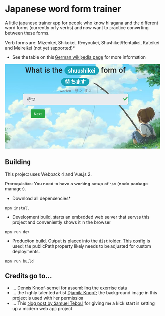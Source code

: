 # Japanese word form trainer

A little japanese trainer app for people who know hiragana and the different word forms (currently only verbs) and now want to practice converting between these forms.

Verb forms are: Mizenkei, Shikokei, Renyoukei, Shushikei/Rentaikei, Kateikei and Meireikei (not yet supported)&ast;

* See the table on this [German wikipedia page](https://de.wikipedia.org/wiki/Japanische_Grammatik#Flexion_und_Konjugation) for more information


![Screenshot](screenshot.png)


## Building
This project uses Webpack 4 and Vue.js 2.

Prerequisites: You need to have a working setup of `npm` (node package manager).

* Download all dependencies*

```
npm install
```

* Development build, starts an embedded web server that serves this project and conveniently shows it in the browser

```
npm run dev
```

* Production build. Output is placed into the `dist` folder. [This config](config/webpack.config.prod.js) is used; the publicPath property likely needs to be adjusted for custom deployments.

```
npm run build
```

## Credits go to...

* ... Dennis Knopf-sensei for assembling the exercise data
* ... the highly talented artist [Djamila Knopf](http://www.djamilaknopf.com/); the background image in this project is used with her permission
* ... This [blog post by Samuel Teboul](https://medium.com/js-dojo/how-to-configure-webpack-4-with-vuejs-a-complete-guide-209e943c4772) for giving me a kick start in setting up a modern web app project

